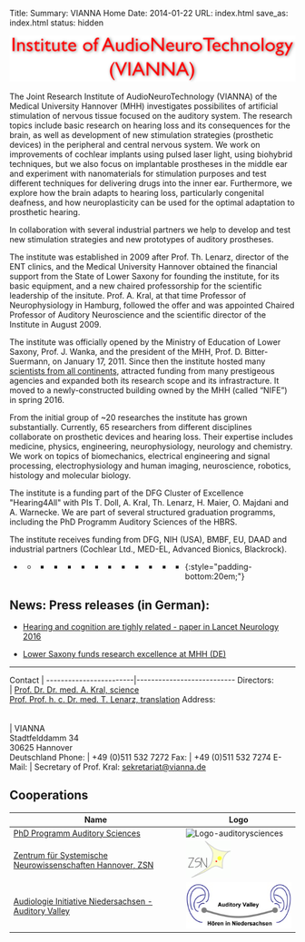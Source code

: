 Title: 
Summary: VIANNA Home
Date: 2014-01-22
URL: index.html
save_as: index.html
status: hidden
<!-- The previous two lines make this the Homepage -->

![Figure 1](VIANNA_Titel_Wenseite.png)


The Joint Research Institute of AudioNeuroTechnology (VIANNA) of the Medical University Hannover (MHH) investigates possibilites of artificial stimulation of nervous tissue focused on the auditory system. The research topics include basic research on hearing loss and its consequences for the brain, as well as development of new stimulation strategies (prosthetic devices) in the peripheral and central nervous system. We work on improvements of cochlear implants using pulsed laser light, using biohybrid techniques, but we also focus on implantable prostheses in the middle ear and experiment with nanomaterials for stimulation purposes and test different techniques for delivering drugs into the inner ear. Furthermore, we explore how the brain adapts to hearing loss, particularly congenital deafness, and how neuroplasticity can be used for the optimal adaptation to prosthetic hearing. 

In collaboration with several industrial partners we help to develop and test new stimulation strategies and new prototypes of auditory prostheses. 

The institute was established in 2009 after Prof. Th. Lenarz, director of the ENT clinics, and the Medical University Hannover obtained the financial support from the State of Lower Saxony for founding the institute, for its basic equipment, and a new chaired professorship for the scientific leadership of the insitute. Prof. A. Kral, at that time Professor of Neurophysiology in Hamburg, followed the offer and was appointed Chaired Professor of Auditory Neuroscience and the scientific director of the Institute in August 2009. 

The institute was officially opened by the Ministry of Education of Lower Saxony, Prof. J. Wanka, and the president of the MHH, Prof. D. Bitter-Suermann, on January 17, 2011. Since then the institute hosted many [scientists from all continents](http://www.neuroprostheses.com/AuditorySciences/Visitors.html), attracted funding from many prestigeous agencies and expanded both its research scope and its infrastracture. It moved to a newly-constructed building owned by the MHH (called “NIFE”) in spring 2016. 

From the initial group of ~20 researches the institute has grown substantially. Currently, 65 researchers from different disciplines collaborate on prosthetic devices and hearing loss. Their expertise includes medicine, physics, engineering, neurophysiology, neurology and chemistry. We work on topics of biomechanics, electrical engineering and signal processing, electrophysiology and human imaging, neuroscience, robotics, histology and molecular biology. 

The institute is a funding part of the DFG Cluster of Excellence "Hearing4All" with PIs T. Doll, A. Kral, Th. Lenarz, H. Maier, O. Majdani and A. Warnecke. We are part of several structured graduation programms, including the PhD Programm Auditory Sciences of the HBRS.

The institute receives funding from DFG, NIH (USA), BMBF, EU, DAAD and industrial partners (Cochlear Ltd., MED-EL, Advanced Bionics, Blackrock). 


* * * * * * * * * * * * * {:style="padding-bottom:20em;"} 
<!-- the style says we want extra space below this line -->


## News: Press releases (in German):


- [Hearing and cognition are tighly related - paper in Lancet Neurology 2016](https://www.mh-hannover.de/46.html?&tx_ttnews%5Btt_news%5D=4495&cHash=9372250e91868167c310b0d3a8c1a088)

- [Lower Saxony funds research excellence at MHH (DE)](https://www.mh-hannover.de/46.html?&tx_ttnews%5Btt_news%5D=4513&cHash=e49273834517320895694558489ed500)


* * * * * * * * * * * * *


Contact                 |
------------------------|---------------------------
Directors:<br>          | [Prof. Dr. Dr. med. A. Kral, science](http://www.neuroprostheses.com/) <br> [Prof. Prof. h. c. Dr. med. T. Lenarz, translation](http://www.mhh-hno.de)
Address: <br><br><br>   | VIANNA <br> Stadtfelddamm 34 <br> 30625 Hannover <br> Deutschland
Phone:                  | +49 (0)511 532 7272
Fax:                    | +49 (0)511 532 7274
E-Mail:                 | Secretary of Prof. Kral: <sekretariat@vianna.de>





## Cooperations

Name                                                                     | Logo
-------------------------------------------------------------------------|--------------------------------------------------------------------------------------------------------
[PhD Programm Auditory Sciences][auditorysciences]                       | ![Logo-auditorysciences](http://www.neuroprostheses.com/AuditorySciences/Main_files/2-logo%20phd%20programm%20auditory%20sciences.png)
[Zentrum für Systemische Neurowissenschaften Hannover, ZSN][ZSN]         | [![ZSN](zsn.gif)][ZSN]
[Audiologie Initiative Niedersachsen - Auditory Valley][Auditory Valley] | [![Audiologie Initiative Niedersachsen - Auditory Valley (Logo)](auditory_valley.jpg)][Auditory Valley]



<!-- Hier folgen nun die Definitionen der Links, die oben in der Tabelle benutzt werden. -->

[auditorysciences]: http://www.neuroprostheses.com/AuditorySciences/Main.html

[ZSN]: http://www.tiho-hannover.de/studium-lehre/promotion-und-phd-programme/phd-systems-neuroscience/

[Auditory Valley]: http://www.hoertech.de/ain/web/audiologie-initiative/index.shtml

